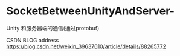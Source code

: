 # SocketBetweenUnityAndServer-
Unity 和服务器端的通信(通过protobuf)


CSDN BLOG address  https://blog.csdn.net/weixin_39637610/article/details/88265772

